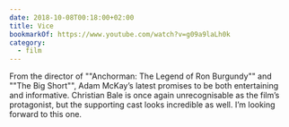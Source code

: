 ```yaml
---
date: 2018-10-08T00:18:00+02:00
title: Vice
bookmarkOf: https://www.youtube.com/watch?v=g09a9laLh0k
category:
  - film
---
```


From the director of ""Anchorman: The Legend of Ron Burgundy"" and ""The Big Short"", Adam McKay’s latest promises to be both entertaining and informative. Christian Bale is once again unrecognisable as the film’s protagonist, but the supporting cast looks incredible as well. I’m looking forward to this one.
